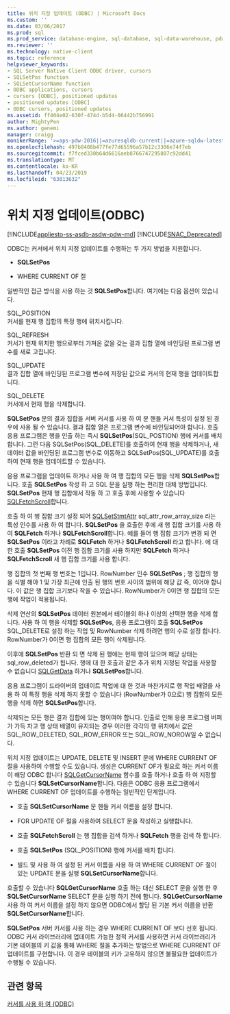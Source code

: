 ```yaml
---
title: 위치 지정 업데이트 (ODBC) | Microsoft Docs
ms.custom: ''
ms.date: 03/06/2017
ms.prod: sql
ms.prod_service: database-engine, sql-database, sql-data-warehouse, pdw
ms.reviewer: ''
ms.technology: native-client
ms.topic: reference
helpviewer_keywords:
- SQL Server Native Client ODBC driver, cursors
- SQLSetPos function
- SQLSetCursorName function
- ODBC applications, cursors
- cursors [ODBC], positioned updates
- positioned updates [ODBC]
- ODBC cursors, positioned updates
ms.assetid: ff404e02-630f-474d-b5d4-06442b756991
author: MightyPen
ms.author: genemi
manager: craigg
monikerRange: '>=aps-pdw-2016||=azuresqldb-current||=azure-sqldw-latest||>=sql-server-2016||=sqlallproducts-allversions||>=sql-server-linux-2017||=azuresqldb-mi-current'
ms.openlocfilehash: 497b8408b477fe77d65596a57b12c3306e74f7eb
ms.sourcegitcommit: f7fced330b64d6616aeb8766747295807c92dd41
ms.translationtype: MT
ms.contentlocale: ko-KR
ms.lasthandoff: 04/23/2019
ms.locfileid: "63013632"
---
```

# <a name="positioned-updates-odbc"></a>위치 지정 업데이트(ODBC)
[!INCLUDE[appliesto-ss-asdb-asdw-pdw-md](../../includes/appliesto-ss-asdb-asdw-pdw-md.md)]
[!INCLUDE[SNAC_Deprecated](../../includes/snac-deprecated.md)]

  ODBC는 커서에서 위치 지정 업데이트를 수행하는 두 가지 방법을 지원합니다.  
  
-   **SQLSetPos**  
  
-   WHERE CURRENT OF 절  
  
 일반적인 접근 방식을 사용 하는 것 **SQLSetPos**합니다. 여기에는 다음 옵션이 있습니다.  
  
 SQL_POSITION  
 커서를 현재 행 집합의 특정 행에 위치시킵니다.  
  
 SQL_REFRESH  
 커서가 현재 위치한 행으로부터 가져온 값을 갖는 결과 집합 열에 바인딩된 프로그램 변수를 새로 고칩니다.  
  
 SQL_UPDATE  
 결과 집합 열에 바인딩된 프로그램 변수에 저장된 값으로 커서의 현재 행을 업데이트합니다.  
  
 SQL_DELETE  
 커서에서 현재 행을 삭제합니다.  
  
 **SQLSetPos** 문의 결과 집합을 서버 커서를 사용 하 여 문 핸들 커서 특성이 설정 된 경우에 사용 될 수 있습니다. 결과 집합 열은 프로그램 변수에 바인딩되어야 합니다. 호출 응용 프로그램은 행을 인출 하는 즉시 **SQLSetPos**(SQL_POSTION) 행에 커서를 배치 합니다. 그런 다음 SQLSetPos(SQL_DELETE)를 호출하여 현재 행을 삭제하거나, 새 데이터 값을 바인딩된 프로그램 변수로 이동하고 SQLSetPos(SQL_UPDATE)를 호출하여 현재 행을 업데이트할 수 있습니다.  
  
 응용 프로그램을 업데이트 하거나 사용 하 여 행 집합의 모든 행을 삭제 **SQLSetPos**합니다. 호출 **SQLSetPos** 작성 하 고 SQL 문을 실행 하는 편리한 대체 방법입니다. **SQLSetPos** 현재 행 집합에서 작동 하 고 호출 후에 사용할 수 있습니다 [SQLFetchScroll](../../relational-databases/native-client-odbc-api/sqlfetchscroll.md)합니다.  
  
 호출 하 여 행 집합 크기 설정 되어 [SQLSetStmtAttr](../../relational-databases/native-client-odbc-api/sqlsetstmtattr.md) sql_attr_row_array_size 라는 특성 인수를 사용 하 여 합니다. **SQLSetPos** 을 호출한 후에 새 행 집합 크기를 사용 하 여 **SQLFetch** 하거나 **SQLFetchScroll**합니다. 예를 들어 행 집합 크기가 변경 되 면 **SQLSetPos** 이라고 차례로 **SQLFetch** 하거나 **SQLFetchScroll** 라고 합니다. 에 대 한 호출 **SQLSetPos** 이전 행 집합 크기를 사용 하지만 **SQLFetch** 하거나 **SQLFetchScroll** 새 행 집합 크기를 사용 합니다.  
  
 행 집합의 첫 번째 행 번호는 1입니다. RowNumber 인수 **SQLSetPos** ; 행 집합의 행을 식별 해야 1 및 가장 최근에 인출 된 행의 번호 사이의 범위에 해당 값 즉, 이어야 합니다. 이 값은 행 집합 크기보다 작을 수 있습니다. RowNumber가 0이면 행 집합의 모든 행에 작업이 적용됩니다.  
  
 삭제 연산의 **SQLSetPos** 데이터 원본에서 테이블의 하나 이상의 선택한 행을 삭제 합니다. 사용 하 여 행을 삭제할 **SQLSetPos**, 응용 프로그램이 호출 **SQLSetPos** SQL_DELETE로 설정 하는 작업 및 RowNumber 삭제 하려면 행의 수로 설정 합니다. RowNumber가 0이면 행 집합의 모든 행이 삭제됩니다.  
  
 이후에 **SQLSetPos** 반환 되 면 삭제 된 행에는 현재 행이 있으며 해당 상태는 sql_row_deleted가 됩니다. 행에 대 한 호출과 같은 추가 위치 지정된 작업을 사용할 수 없습니다 [SQLGetData](../../relational-databases/native-client-odbc-api/sqlgetdata.md) 하거나 **SQLSetPos**합니다.  
  
 응용 프로그램이 드라이버의 업데이트 작업에 대 한 것과 마찬가지로 행 작업 배열을 사용 하 여 특정 행을 삭제 하지 못할 수 있습니다 (RowNumber가 0으로) 행 집합의 모든 행을 삭제 하면 **SQLSetPos**합니다.  
  
 삭제되는 모든 행은 결과 집합에 있는 행이여야 합니다. 인출로 인해 응용 프로그램 버퍼가 가득 차고 행 상태 배열이 유지되는 경우 이러한 각각의 행 위치에서 값은 SQL_ROW_DELETED, SQL_ROW_ERROR 또는 SQL_ROW_NOROW일 수 없습니다.  
  
 위치 지정 업데이트는 UPDATE, DELETE 및 INSERT 문에 WHERE CURRENT OF 절을 사용하여 수행할 수도 있습니다. 생성은 CURRENT OF가 필요로 하는 커서 이름이 해당 ODBC 합니다 [SQLGetCursorName](../../relational-databases/native-client-odbc-api/sqlgetcursorname.md) 함수를 호출 하거나 호출 하 여 지정할 수 있습니다 **SQLSetCursorName**합니다. 다음은 ODBC 응용 프로그램에서 WHERE CURRENT OF 업데이트를 수행하는 일반적인 단계입니다.  
  
-   호출 **SQLSetCursorName** 문 핸들 커서 이름을 설정 합니다.  
  
-   FOR UPDATE OF 절을 사용하여 SELECT 문을 작성하고 실행합니다.  
  
-   호출 **SQLFetchScroll** 는 행 집합을 검색 하거나 **SQLFetch** 행을 검색 하 합니다.  
  
-   호출 **SQLSetPos** (SQL_POSITION) 행에 커서를 배치 합니다.  
  
-   빌드 및 사용 하 여 설정 된 커서 이름을 사용 하 여 WHERE CURRENT OF 절이 있는 UPDATE 문을 실행 **SQLSetCursorName**합니다.  
  
 호출할 수 있습니다 **SQLGetCursorName** 호출 하는 대신 SELECT 문을 실행 한 후 **SQLSetCursorName** SELECT 문을 실행 하기 전에 합니다. **SQLGetCursorName** 사용 하 여 커서 이름을 설정 하지 않으면 ODBC에서 할당 된 기본 커서 이름을 반환 **SQLSetCursorName**합니다.  
  
 **SQLSetPos** 서버 커서를 사용 하는 경우 WHERE CURRENT OF 보다 선호 됩니다. ODBC 커서 라이브러리에 업데이트 가능한 정적 커서를 사용하면 커서 라이브러리가 기본 테이블의 키 값을 통해 WHERE 절을 추가하는 방법으로 WHERE CURRENT OF 업데이트를 구현합니다. 이 경우 테이블의 키가 고유하지 않으면 불필요한 업데이트가 수행될 수 있습니다.  
  
## <a name="see-also"></a>관련 항목  
 [커서를 사용 하 여 &#40;ODBC&#41;](../../relational-databases/native-client-odbc-cursors/using-cursors-odbc.md)  
  
  
